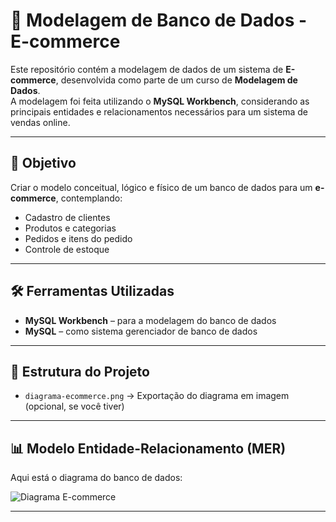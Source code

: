 # 🛒 Modelagem de Banco de Dados - E-commerce

Este repositório contém a modelagem de dados de um sistema de **E-commerce**, desenvolvida como parte de um curso de **Modelagem de Dados**.  
A modelagem foi feita utilizando o **MySQL Workbench**, considerando as principais entidades e relacionamentos necessários para um sistema de vendas online.

---

## 📌 Objetivo
Criar o modelo conceitual, lógico e físico de um banco de dados para um **e-commerce**, contemplando:
- Cadastro de clientes
- Produtos e categorias
- Pedidos e itens do pedido
- Controle de estoque

---

## 🛠️ Ferramentas Utilizadas
- **MySQL Workbench** – para a modelagem do banco de dados
- **MySQL** – como sistema gerenciador de banco de dados

---

## 📂 Estrutura do Projeto
- `diagrama-ecommerce.png` → Exportação do diagrama em imagem (opcional, se você tiver)

---

## 📊 Modelo Entidade-Relacionamento (MER)
Aqui está o diagrama do banco de dados:

![Diagrama E-commerce](./E_COMERCE.png)

---


